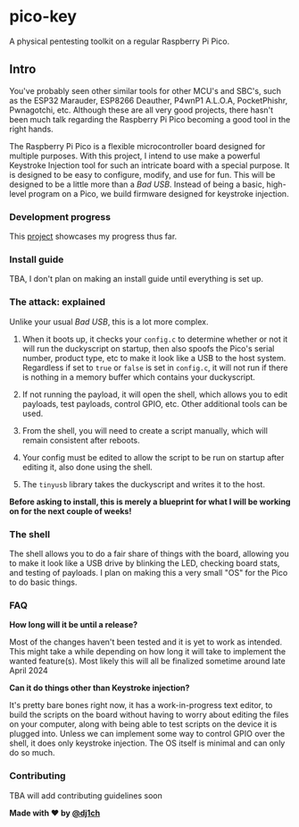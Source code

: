 # pico-key

A physical pentesting toolkit on a regular Raspberry Pi Pico.

## Intro

You've probably seen other similar tools for other MCU's and SBC's, such as the ESP32 Marauder, ESP8266 Deauther, P4wnP1 A.L.O.A, PocketPhishr, Pwnagotchi, etc. Although these are all very good projects, there hasn't been much talk regarding the Raspberry Pi Pico becoming a good tool in the right hands.

The Raspberry Pi Pico is a flexible microcontroller board designed for multiple purposes. With this project, I intend to use make a powerful Keystroke Injection tool for such an intricate board with a special purpose. It is designed to be easy to configure, modify, and use for fun. This will be designed to be a little more than a *Bad USB*. Instead of being a basic, high-level program on a Pico, we build firmware designed for keystroke injection.

### Development progress

This [project](https://github.com/users/dj1ch/projects/3) showcases my progress thus far.

### Install guide

TBA, I don't plan on making an install guide until everything is set up.

### The attack: explained

Unlike your usual *Bad USB*, this is a lot more complex.

1. When it boots up, it checks your `config.c` to determine whether or not it will run the duckyscript on startup, then also spoofs the Pico's serial number, product type, etc to make it look like a USB to the host system. Regardless if set to `true` or `false` is set in `config.c`, it will not run if there is nothing in a memory buffer which contains your duckyscript.

2. If not running the payload, it will open the shell, which allows you to edit payloads, test payloads, control GPIO, etc. Other additional tools can be used.

3. From the shell, you will need to create a script manually, which will remain consistent after reboots.

4. Your config must be edited to allow the script to be run on startup after editing it, also done using the shell.

5. The `tinyusb` library takes the duckyscript and writes it to the host.

**Before asking to install, this is merely a blueprint for what I will be working on for the next couple of weeks!**

### The shell

The shell allows you to do a fair share of things with the board, allowing you to make it look like a USB drive by blinking the LED, checking board stats, and testing of payloads. I plan on making this a very small "OS" for the Pico to do basic things.

### FAQ

**How long will it be until a release?**

Most of the changes haven't been tested and it is yet to work as intended. This might take a while depending on how long it will take to implement the wanted feature(s). Most likely this will all be finalized sometime around late April 2024

**Can it do things other than Keystroke injection?**

It's pretty bare bones right now, it has a work-in-progress text editor, to build the scripts on the board without having to worry about editing the files on your computer, along with being able to test scripts on the device it is plugged into. Unless we can implement some way to control GPIO over the shell, it does only keystroke injection. The OS itself is minimal and can only do so much.

### Contributing

TBA will add contributing guidelines soon

**Made with :heart: by [@dj1ch](https://github.com/dj1ch)**
